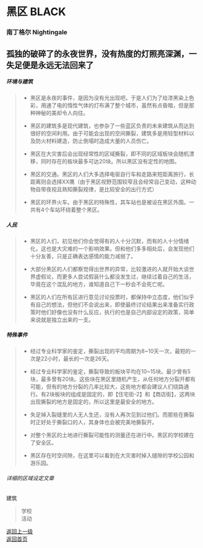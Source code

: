 # 黑区 BLACK 
### 南丁格尔 Nightingale  
 
孤独的破碎了的永夜世界，没有热度的灯照亮深渊，一失足便是永远无法回来了 
---- 
 
##### 环境与建筑 
 
> -	黑区是永夜的事件，是因为没有光出现吧，于是人们为了给漆黑染上色彩，用通了电的惰性气体的灯布满了整个城市，虽然有点昏暗，但是那种神秘的美却令人向往。 
> 
> -	黑区的建筑多是现代建筑，也参杂了一些蓝区负责的未来建筑从而达到很好的空间利用。由于可能会出现的空间撕裂，建筑多是用轻型材料以及防火材料建造，防止倒塌时造成大量的人员伤亡。 
> 
> -	黑区在大灾害后会出现经常性的区域撕裂，即不同的区域板块会随机漂移，同时存在的板块最多可达20块。所以黑区没有定性的地图。 
> 
> -	黑区的交通。黑区的人们大多选择电驱自行车和走路来短距离旅行，长距离则会选择XX鹰（由于黑区视野范围较窄且会经常自己变动，这种动物自带夜视且熟知撕裂规律，是比较安全的出行方式） 
> 
> -	黑区的环界火车。由于黑区的特殊性，其车站也是被设在黑区外围。一共有4个车站环绕着整个黑区。 
 
##### 人民 
 
> -	黑区的人们，初见他们你会觉得有的人十分沉默，而有的人十分情绪化，这也是大灾难的一个影响效果。但和他们多多相处后，会发现他们十分友善，只是正确表达感情的能力减弱了。 
> 
> -	大部分黑区的人们都察觉得出世界的异常，比较激进的人就开始大谈世界虚假论，而更多人尝试假装什么都没发生过，继续过着自己的生活，毕竟在这个混乱的地方，谁知道自己下一秒会不会死亡呢。 
> 
> -	黑区的人们在所有区进行意见讨论投票时，都保持中立态度，他们似乎有自己的想法，但他们不会说出来，即使最终讨论结果出来准备实行政策时他们好像也没有什么反应，执行的也是自己内部设定的政策，简单来说就是独立出来的一支。 
 
##### 特殊事件 
 
> -	经过专业科学家的鉴定，撕裂出现的平均周期为8~10天一次，最短的一次是22小时，最长的一次是26天。 
> 
> -	经过专业科学家的鉴定，撕裂导致的板块平均在10~15块。最少曾有5块，最多曾有20块。这些块在黑区里随机产生，从任何地方分裂开都有可能，但有的地方分裂的几率比较大，这些地方都会建议人们绕路通行。有2块板块的组成是固定的，即【住宅街-2】和【商店街】，这两块出现撕裂的地方是固定的，所以这里是最安全的地方。 
> 
> -	失足掉入裂缝里的人无人生还，没有人再次见到过他们。而那些在撕裂时正好处于撕裂口的人，其身体也会被完美地撕裂开。 
> 
> -	对整个黑区的土地进行撕裂可能性的测量还在进行中。黑区的学校建在了安全区。 
> 
> -	黑区存在时空间隙，在这里可以看到在大灾害时掉入缝隙的学校公园和游乐园。 
  
###### 详细的区域设定文章 
建筑 
> 学校  
活动 
> 

  
   
 [返回上一级](https://drrlw.github.io/%E5%8C%BA%E5%9F%9F%E5%92%8C%E5%9C%B0%E5%9B%BE)  
 [返回首页](https://drrlw.github.io/index)
  
<script src="https://utteranc.es/client.js"
        repo="drrlw/drrlw.github.io"
        issue-term="title"
        theme="github-light"
        crossorigin="anonymous"
        async>
</script>
